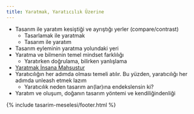 ```yaml
---
title: Yaratmak, Yaratıcılık Üzerine
---
```


- Tasarım ile yaratım kesiştiği ve ayrıştığı yerler (compare/contrast)
  - Tasarlamak ile yaratmak
  - Tasarım ile yaratım
- Tasarım eyleminin yaratma yolundaki yeri
- Yaratma ve bilmenin temel mindset farklılığı
  - Yaratırken doğrulama, bilirken yanlışlama
- [Yaratmak İnsana Mahsustur](../../eskizler/yaratmak-insana-mahsustur.md)
- Yaratıcılığın her adımda olması temeli atılır. Bu yüzden, yaratıcılığı her
  adımda unleash etmek lazım
  - Yaratıcılık neden tasarım an(lar)ına endekslensin ki?
- Yaratım ve oluşum, doğanın tasarım yöntemi ve kendiliğindenliği

{% include tasarim-meselesi/footer.html %}
